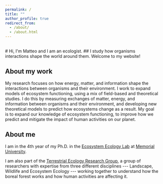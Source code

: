 ```yaml
---
permalink: /
title: ""
author_profile: true
redirect_from:
  - /about/
  - /about.html
---
```


<br>
# Hi, I'm Matteo and I am an ecologist.
## I study how organisms interactions shape the world around them. Welcome to my website!

## About my work
My research focuses on how energy, matter, and information shape the interactions between organisms and their environment. I work to expand models of ecosystem functioning, using a mix of field-based and theoretical studies. I do this by measuring exchanges of matter, energy, and information between organisms and their environment, and developing new theoretical models to predict how ecosystems change as a result. My goal is to expand our knowledge of ecosystem functioning, to improve how we predict and mitigate the impact of human activities on our planet.

## About me
I am in the 4th year of my Ph.D. in the [Ecosystem Ecology Lab](http://shawnleroux.wixsite.com/lerouxlab) at [Memorial University](www.mun.ca/biology).

I am also part of the [Terrestrial Ecology Research Group](https://terrestrialecologyresearchgroup.weebly.com), a group of researchers with expertise from three different disciplines --- Landscape, Wildlife and Ecosystem Ecology --- working together to understand how the boreal forest works and how human activities are affecting it.
